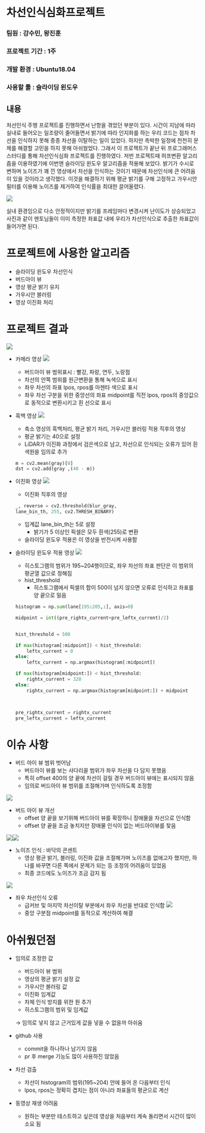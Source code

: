 # 차선인식심화프로젝트

### 팀원 : 강수민, 왕진훈
### 프로젝트 기간 : 1주
### 개발 환경 : Ubuntu18.04
### 사용할 툴 : 슬라이딩 윈도우

## 내용
처선인식 주행 프로젝트를 진행하면서 난항을 겪었던 부분이 있다. 시간이 지남에 따라 실내로 들어오는 일조량이 줄어들면서 밝기에 따라 인지화를 하는 우리 코드는 점차 차선을 인식하지 못해 종종 차선을 이탈하는 일이 있었다. 하지만 촉박한 일정에 천천히 문제를 해결할 고민을 하지 못해 아쉬웠었다. 그래서 이 프로젝트가 끝난 뒤 프로그래머스 스터디를 통해 차선인식심화 프로젝트를 진행하였다. 저번 프로젝트때 허프변환 알고리즘을 이용하였기에 이번엔 슬라이딩 윈도우 알고리즘을 적용해 보았다. 밝기가 수시로 변하며 노이즈가 꽤 낀 영상에서 차선을 인식하는 것이기 때문에 차선인식에 큰 어려움이 있을 것이라고 생각했다. 이것을 해결하기 위해 평균 밝기를 구해 고정하고 가우시안필터를 이용해 노이즈를 제거하여 인식률을 최대한 끌어올렸다.


![](2022-04-17-14-37-57.png)

실내 환경임으로 다소 안정적이지만 밝기를 프레임마다 변경시켜 난이도가 상승되었고 사진과 같이 멘토님들이 이미 측정한 좌표값 내에 우리가 차선인식으로 추출한 좌표값이 들어가면 된다.

# 프로젝트에 사용한 알고리즘

- 슬라이딩 윈도우 차선인식
- 버드아이 뷰
- 영상 평균 밝기 유지
- 가우시안 블러링
- 영상 이진화 처리

# 프로젝트 결과
![](2022-04-17-14-45-05.png)
- 카메라 영상
![](2022-04-17-14-46-08.png)
    - 버드아이 뷰 범위표시 : 빨강, 파랑, 연두, 노랑점
    - 차선의 안쪽 범위를 원근변환을 통해 녹색으로 표시
    - 좌우 차선의 좌표 lpos, rpos를 마젠타 색으로 표시
    - 좌우 차선 구분을 위한 중앙선의 좌표 midpoint를 직전 lpos, rpos의 중앙값으로 동적으로 변환시키고 흰 선으로 표시

- 흑백 영상
![](2022-04-17-14-48-24.png)
    - 축소 영상의 흑백처리, 평균 밝기 처리, 가우시안 블러링 적용 직후의 영상
    - 평균 밝기는 40으로 설정
    - LiDAR가 이진화 과정에서 검은색으로 남고, 차선으로 인식되는 오류가 있어 흰색원을 임의로 추가
    ```python
    m = cv2.mean(gray)[0]
    dst = cv2.add(gray ,(40 - m))
    ```

- 이진화 영상
![](2022-04-17-14-50-16.png)
    - 이진화 직후의 영상
     ```python
    _, reverse = cv2.threshold(blur_gray,
     lane_bin_th, 255, cv2.THRESH_BINARY)
    ```
    - 임계값 lane_bin_th는 5로 설정
        - 밝기가 5 이상인 픽셀은 모두 흰색(255)로 변환
    - 슬라이딩 윈도우 적용은 이 영상을 반전시켜 사용함
   
- 슬라이딩 윈도우 적용 영상
![](2022-04-17-14-52-23.png)
    - 히스토그램의 범위가 195~204행이므로, 좌우 차선의 좌표 판단은 이 범위의 평균열 값으로 정해짐
    - hist_threshold
        - 히스토그램에서 픽셀의 합이 500이 넘지 않으면 오류로 인식하고 좌표를 양 끝으로 밀음 
    ```python
    histogram = np.sum(lane[195:205,:], axis=0)     
    
    midpoint = int((pre_rightx_current+pre_leftx_current)/2)


    hist_threshold = 500

    if max(histogram[:midpoint]) < hist_threshold:
        leftx_current = 0 
    else:
        leftx_current = np.argmax(histogram[:midpoint])

    if max(histogram[midpoint:]) < hist_threshold:
        rightx_current = 320
    else:
        rightx_current = np.argmax(histogram[midpoint:]) + midpoint

    

    pre_rightx_current = rightx_current
    pre_leftx_current = leftx_current
    ```
# 이슈 사항
- 버드 아이 뷰 범위 벗어남
    - 버드아이 뷰를 보는 사다리꼴 범위가 좌우 차선을 다 담지 못했음
    - 특히 offset 400의 양 끝에 차선이 걸릴 경우 버드아이 뷰에는 표시되지 않음 
    - 임의로 버드아이 뷰 범위를 조절해가며 인식하도록 조정함

![](2022-04-17-14-56-56.png)

- 버드 아이 뷰 개선
    - offset 양 끝을 보기위해 버드아이 뷰를 확장하니 장애물을 차선으로 인식함
    - offset 양 끝을 조금 놓치지만 장애물 인식이 없는 버드아이뷰를 찾음

![](2022-04-17-14-58-23.png)![](2022-04-17-14-58-48.png)

- 노이즈 인식 : 바닥의 콘센트
    - 영상 평균 밝기, 블러링, 이진화 값을 조절해가며 노이즈를 없애고자 했지만, 하나를 바꾸면 다른 쪽에서 문제가 되는 등 조정의 어려움이 있었음
    - 최종 코드에도 노이즈가 조금 감지 됨

![](2022-04-17-15-00-09.png)

- 좌우 차선인식 오류
    - 급커브 및 마지막 차선이탈 부분에서 좌우 차선을 반대로 인식함
![](2022-04-17-15-00-53.png)
    - 중앙 구분점 midpoint를 동적으로 계산하여 해결

# 아쉬웠던점

- 임의로 조정한 값
    - 버드아이 뷰 범위
    - 영상의 평균 밝기 설정 값
    - 가우시안 블러링 값
    - 이진화 임계값
    - 차체 인식 방지를 위한 원 추가
    - 히스토그램의 범위 및 임계값

    → 임의로 넣지 않고 근거있게 값을 넣을 수 없을까 아쉬움

- github 사용
    - commit을 하나하나 남기지 않음
    - pr 후 merge 기능도 많이 사용하진 않았음
- 차선 검출
    - 차선이 histogram의 범위(195~204) 안에 들어 온 다음부터 인식
    - lpos, rpos는 정확히 겹치는 점이 아니라 좌표들의 평균으로 계산
- 동영상 재생 어려움
    - 원하는 부분만 테스트하고 싶은데 영상을 처음부터 계속 돌리면서 시간이 많이 소요 됨
